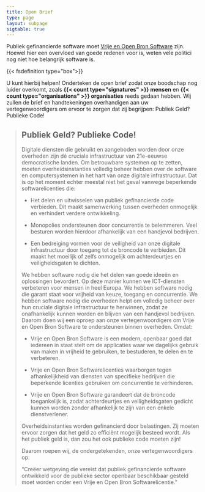 ```yaml
---
title: Open Brief
type: page
layout: subpage
sigtable: true
---
```


Publiek gefinancierde software moet [Vrije en Open Bron Software][fs] zijn.
Hoewel hier een overvloed van goede redenen voor is, weten vele politici nog
niet hoe belangrijk software is.

{{< fsdefinition type="box">}}

U kunt hierbij helpen! Onderteken de open brief zodat onze boodschap nog luider
overkomt, zoals **{{< count type="signatures" >}} mensen** en **{{< count
type="organisations" >}} organisaties** reeds gedaan hebben. Wij zullen de brief
en handtekeningen overhandigen aan uw vertegenwoordigers om ervoor te zorgen dat
zij begrijpen: Publiek Geld? Publieke Code!

> ## Publiek Geld?  Publieke Code!
>
> Digitale diensten die gebruikt en aangeboden worden door onze overheden zijn
> dé cruciale infrastructuur van 21e-eeuwse democratische landen.  Om
> betrouwbare systemen op te zetten, moeten overheidsinstanties volledig beheer
> hebben over de software en computersystemen in het hart van onze digitale
> infrastructuur.  Dat is op het moment echter meestal niet het geval vanwege
> beperkende softwarelicenties die:
>
> * Het delen en uitwisselen van publiek gefinancierde code verbieden.  Dit
>   maakt samenwerking tussen overheden onmogelijk en verhindert verdere
>   ontwikkeling.
>
> * Monopolies ondersteunen door concurrentie te belemmeren.  Veel besturen
>   worden hierdoor afhankelijk van een handjevol bedrijven.
>
> * Een bedreiging vormen voor de veiligheid van onze digitale infrastructuur
>   door toegang tot de broncode te verbieden.  Dit maakt het moeilijk of zelfs
>   onmogelijk om achterdeurtjes en veiligheidsgaten te dichten.
>
> We hebben software nodig die het delen van goede ideeën en oplossingen
> bevordert.  Op deze manier kunnen we ICT-diensten verbeteren voor mensen in
> heel Europa.  We hebben software nodig die garant staat voor vrijheid van
> keuze, toegang en concurrentie.  We hebben software nodig die overheden helpt
> om volledig beheer over hun cruciale digitale infrastructuur te herwinnen,
> zodat ze onafhankelijk kunnen worden en blijven van een handjevol bedrijven.
> Daarom doen wij een oproep aan onze vertegenwoordigers om Vrije en Open Bron
> Software te ondersteunen binnen overheden.  Omdat:
>
> * Vrije en Open Bron Software is een modern, openbaar goed dat iedereen in
>   staat stelt om de applicaties waar we dagelijks gebruik van maken in
>   vrijheid te gebruiken, te bestuderen, te delen en te verbeteren.
>
> * Vrije en Open Bron Softwarelicenties waarborgen tegen afhankelijkheid van
>   diensten van specifieke bedrijven die beperkende licenties gebruiken om
>   concurrentie te verhinderen.
>
> * Vrije en Open Bron Software garandeert dat de broncode toegankelijk is,
>   zodat achterdeurtjes en veiligheidsgaten gedicht kunnen worden zonder
>   afhankelijk te zijn van een enkele dienstverlener.
>
> Overheidsinstanties worden gefinancierd door belastingen. Zij moeten ervoor
> zorgen dat het geld zo efficiënt mogelijk besteed wordt.  Als het publiek geld
> is, dan zou het ook publieke code moeten zijn!
>
> Daarom roepen wij, de ondergetekenden, onze vertegenwoordigers op:
>
> “Creëer wetgeving die vereist dat publiek gefinancierde software ontwikkeld
> voor de publieke sector openbaar beschikbaar gesteld moet worden onder een
> Vrije en Open Bron Softwarelicentie.”

<!--- De onderstaande mensen hebben de brief al ondertekend en hebben toegestemd
om hun handtekening openbaar te maken.  Bent u de volgende? --->

[fs]: https://fsfe.org/freesoftware/basics/summary.nl.html "Vrije Software geeft iedereen het recht om software te gebruiken, te begrijpen, aan te passen en te delen. Deze rechten helpen het ondersteunen van andere fundamentele vrijheden zoals de vrijheid van meningsuiting, pers en privacy."
